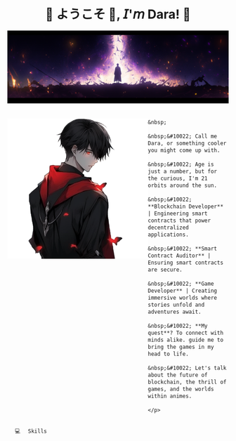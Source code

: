  <h1 align="center">💠 ようこそ 👋, 𝘐'𝘮 Dara! 💠</h1>

<div align="center">
  <img  src=assets/header.png />
 
</div>
<br>

<div>
 <div>
  <img width="320" height="320" src="assets/firstcharacter.png" align="left">
    <p align="right">

    &nbsp;
    
    &nbsp;&#10022; Call me Dara, or something cooler you might come up with.

    &nbsp;&#10022; Age is just a number, but for the curious, I'm 21 orbits around the sun.

    &nbsp;&#10022; **Blockchain Developer** | Engineering smart contracts that power decentralized applications.

    &nbsp;&#10022; **Smart Contract Auditor** | Ensuring smart contracts are secure.

    &nbsp;&#10022; **Game Developer** | Creating immersive worlds where stories unfold and adventures await.

    &nbsp;&#10022; **My quest**? To connect with minds alike. guide me to bring the games in my head to life.
   
    &nbsp;&#10022; Let's talk about the future of blockchain, the thrill of games, and the worlds within animes.
   
    </p>
   </div>
  </div>
 <div> 
</br>
<code>⠀⠀💻⠀⠀Skills⠀⠀</code>
</div>




